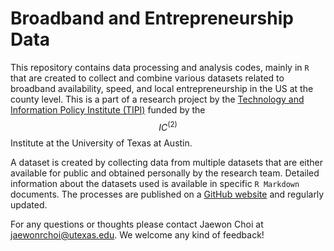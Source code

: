 # Broadband and Entrepreneurship Data

This repository contains data processing and analysis codes, mainly in `R` that are created to collect and combine various datasets related to broadband availability, speed, and local entrepreneurship in the US at the county level. This is a part of a research project by the [Technology and Information Policy Institute (TIPI)](https://texastipi.org) funded by the $$IC^(2)$$ Institute at the University of Texas at Austin.

A dataset is created by collecting data from multiple datasets that are either available for public and obtained personally by the research team. Detailed information about the datasets used is available in specific `R Markdown` documents. The processes are published on a [GitHub website](https://jwroycechoi.github.io) and regularly updated.

For any questions or thoughts please contact Jaewon Choi at jaewonrchoi@utexas.edu. We welcome any kind of feedback!

